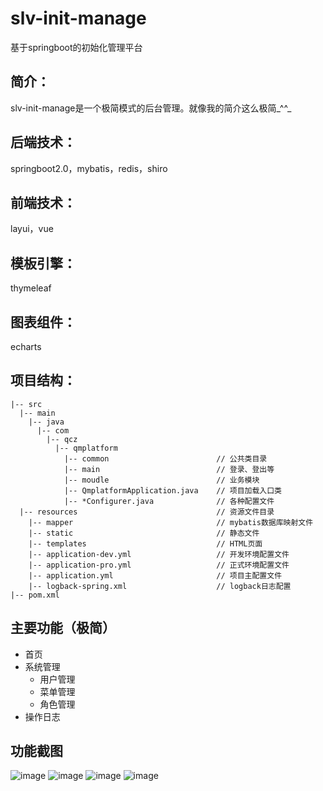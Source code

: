 # slv-init-manage
  基于springboot的初始化管理平台
## 简介：
  slv-init-manage是一个极简模式的后台管理。就像我的简介这么极简_^^_
## 后端技术：
  springboot2.0，mybatis，redis，shiro
## 前端技术：
  layui，vue
## 模板引擎：
  thymeleaf
## 图表组件：
  echarts
## 项目结构：
```
|-- src
  |-- main
    |-- java
      |-- com
        |-- qcz
          |-- qmplatform
            |-- common                        // 公共类目录
            |-- main                          // 登录、登出等
            |-- moudle                        // 业务模块
            |-- QmplatformApplication.java    // 项目加载入口类
            |-- *Configurer.java              // 各种配置文件
  |-- resources                               // 资源文件目录
    |-- mapper                                // mybatis数据库映射文件
    |-- static                                // 静态文件
    |-- templates                             // HTML页面
    |-- application-dev.yml                   // 开发环境配置文件
    |-- application-pro.yml                   // 正式环境配置文件
    |-- application.yml                       // 项目主配置文件
    |-- logback-spring.xml                    // logback日志配置
|-- pom.xml
```
## 主要功能（极简）
  - 首页
  - 系统管理
    - 用户管理
    - 菜单管理
    - 角色管理
  - 操作日志
## 功能截图
  ![image](https://github.com/qcz-left/slv-init-manage/raw/master/picture/login.jpg)
  ![image](https://github.com/qcz-left/slv-init-manage/raw/master/picture/index.jpg)
  ![image](https://github.com/qcz-left/slv-init-manage/raw/master/picture/user-list.jpg)
  ![image](https://github.com/qcz-left/slv-init-manage/raw/master/picture/sysOperateLog-list.jpg)
